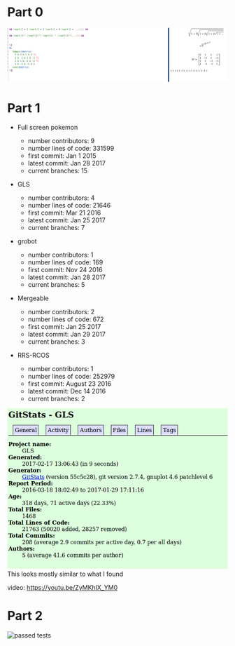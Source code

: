 # Part 0

![latex](images/lab5_part0_full_latex.png)

# Part 1

* Full screen pokemon
	* number contributors: 9
	* number lines of code: 331599
	* first commit: Jan 1 2015
	* latest commit: Jan 28 2017
	* current branches: 15

* GLS
	* number contributors: 4
	* number lines of code: 21646
	* first commit: Mar 21 2016
	* latest commit: Jan 25 2017
	* current branches: 7

* grobot
	* number contributors: 1
	* number lines of code: 169
	* first commit: Nov 24 2016
	* latest commit: Jan 28 2017
	* current branches: 5

* Mergeable
	* number contributors: 2
	* number lines of code: 672
	* first commit: Jan 25 2017
	* latest commit: Jan 29 2017
	* current branches: 3

* RRS-RCOS
	* number contributors: 1
	* number lines of code: 252979
	* first commit: August 23 2016
	* latest commit: Dec 14 2016
	* current branches: 2

![stats](images/lab5_part1_stats.png)
This looks mostly similar to what I found

video: https://youtu.be/ZyMKhlX_YM0


# Part 2
![passed tests](images/lab5_part1_tests.png)